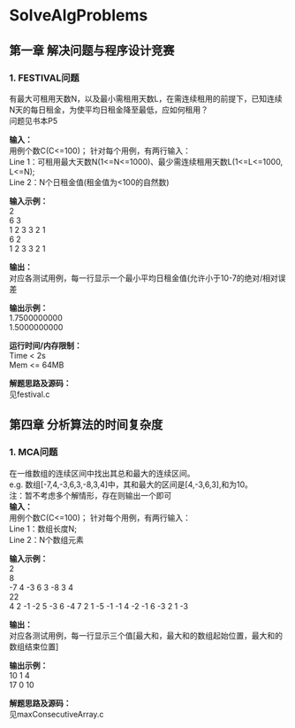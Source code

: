 # SolveAlgProblems  

## 第一章 解决问题与程序设计竞赛    
### 1. FESTIVAL问题 
有最大可租用天数N，以及最小需租用天数L，在需连续租用的前提下，已知连续N天的每日租金，为使平均日租金降至最低，应如何租用？  
问题见书本P5
   
**输入：**  
用例个数C(C<=100)；
针对每个用例，有两行输入：  
Line 1：可租用最大天数N(1<=N<=1000)、最少需连续租用天数L(1<=L<=1000, L<=N);  
Line 2：N个日租金值(租金值为<100的自然数)  

**输入示例：**  
2   
6 3   
1 2 3 3 2 1   
6 2     
1 2 3 3 2 1   

**输出：**  
对应各测试用例，每一行显示一个最小平均日租金值(允许小于10-7的绝对/相对误差

**输出示例：**  
1.7500000000   
1.5000000000

**运行时间/内存限制：**      
Time < 2s   
Mem <= 64MB

**解题思路及源码：**  
见festival.c  

## 第四章 分析算法的时间复杂度   
### 1. MCA问题   
在一维数组的连续区间中找出其总和最大的连续区间。   
e.g. 数组[-7,4,-3,6,3,-8,3,4]中，其和最大的区间是[4,-3,6,3],和为10。   
注：暂不考虑多个解情形，存在则输出一个即可    
**输入：**  
用例个数C(C<=100)；
针对每个用例，有两行输入：  
Line 1：数组长度N;  
Line 2：N个数组元素  

**输入示例：**  
2   
8   
-7 4 -3 6 3 -8 3 4   
22     
4 2 -1 -2 5 -3 6 -4 7 2 1 -5 -1 -1 4 -2 -1 6 -3 2 1 -3   

**输出：**  
对应各测试用例，每一行显示三个值[最大和，最大和的数组起始位置，最大和的数组结束位置]

**输出示例：**  
10 1 4   
17 0 10  

**解题思路及源码：**  
见maxConsecutiveArray.c	
